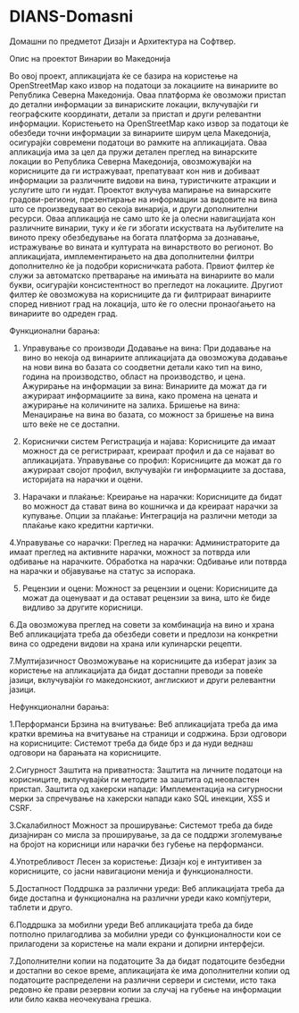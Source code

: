 # DIANS-Domasni
Домашни по предметот Дизајн и Архитектура на Софтвер.

Опис на проектот Винарии во Македонија

Во овој проект, апликацијата ќе се базира на користење на OpenStreetMap како извор на податоци за локациите на винариите во Република Северна Македонија. Оваа платформа ќе овозможи пристап до детални информации за винариските локации, вклучувајќи ги географските координати, детали за пристап и други релевантни информации. Користењето на OpenStreetMap како извор за податоци ќе обезбеди точни информации за винариите ширум цела Македонија, осигурајќи современи податоци во рамките на апликацијата.
Оваа апликација има за цел да пружи детален преглед на винарските локации во Република Северна Македонија, овозможувајќи на корисниците да ги истражуваат, препатуваат кон нив и добиваат информации за различните видови на вина, туристичките атракции и услугите што ги нудат. Проектот вклучува мапирање на винарските градови-региони, презентирање на информации за видовите на вина што се произведуваат во секоја винарија, и други дополнителни ресурси. Оваа апликација не само што ќе ја олесни навигацијата кон различните винарии, туку и ќе ги збогати искуствата на љубителите на виното преку обезбедување на богата платформа за дознавање, истражување во вината и културата на винарството во регионот.
Во апликацијата, имплементирањето на два дополнителни филтри дополнително ќе ја подобри корисничката работа. 
Првиот филтер ќе служи за автоматско претварање на имињата на винариите во мали букви, осигурајќи консистентност во прегледот на локациите. Другиот филтер ќе овозможува на корисниците да ги филтрираат винариите според нивниот град на локација, што ќе го олесни пронаоѓањето на винариите во одреден град.



Функционални барања:

1. Управување со производи
Додавање на вина: При додавање на вино во некоја од винариите апликацијата да овозможува додавање на нови вина во базата со соодветни детали како тип на вино, година на производство, област на производство, и цена.
Ажурирање на информации за вина: Винариите да можат да ги ажурираат информациите за вина, како промена на цената и ажурирање на количините на залиха.
Бришење на вина: Менаџирање на вина во базата, со можност за бришење на вина што веќе не се достапни.

2. Кориснички систем
Регистрација и најава: Корисниците да имаат можност да се регистрираат, креираат профил и да се најават во апликацијата.
Управување со профил: Корисниците да можат да го ажурираат својот профил, вклучувајќи ги информациите за достава, историјата на нарачки и оцени.

3. Нарачаки и плаќање:
Креирање на нарачки: Корисниците да бидат во можност да стават вина во кошничка и да креираат нарачки за купување.
Опции за плаќање: Интеграција на различни методи за плаќање како кредитни картички.

4.Управување со нарачки:
Преглед на нарачки: Администраторите да имаат преглед на активните нарачки, можност за потврда или одбивање на нарачките.
Обработка на нарачки: Одбивање или потврда на нарачки и објавување на статус за испорака.

5. Рецензии и оцени:
Можност за  рецензии и оцени: Корисниците да можат да оценуваат и да остават рецензии за вина, што ќе биде видливо за другите корисници.

6.Да овозможува преглед на совети за комбинација на вино и храна
Веб апликацијата треба да обезбеди совети и предлози на конкретни вина со одредени видови на храна или кулинарски рецепти.

7.Мултијазичност
Овозможување на корисниците да изберат јазик за користење на апликацијата да бидат достапни преводи за повеќе јазици, вклучувајќи го македонскиот, англискиот и други релевантни јазици.



Нефункционални барања:


1.Перформанси
Брзина на вчитување: Веб апликацијата треба да има кратки времиња на вчитување на страници и содржина.
Брзи одговори на корисниците: Системот треба да биде брз и да нуди веднаш одговори на барањата на корисниците.

2.Сигурност
Заштита на приватноста: Заштита на личните податоци на корисниците, вклучувајќи ги методите за заштита од неовластен пристап.
Заштита од хакерски напади: Имплементација на сигурносни мерки за спречување на хакерски напади како SQL инекции, XSS и CSRF.

3.Скалабилност
Можност за проширување: Системот треба да биде дизајниран со мисла за проширување, за да се поддржи зголемување на бројот на корисници или нарачки без губење на перформанси.

4.Употребливост
Лесен за користење: Дизајн кој е интуитивен за корисниците, со јасни навигациони менија и функционалности.

5.Достапност
Поддршка за различни уреди: Веб апликацијата треба да биде достапна и функционална на различни уреди како компјутери, таблети и друго.

6.Поддршка за мобилни уреди
Веб апликацијата треба да биде потполно прилагодлива за мобилни уреди со функционалности кои се прилагодени за користење на мали екрани и допирни интерфејси.

7.Дополнителни копии на податоците
За да бидат податоците безбедни и достапни во секое време, апликацијата ќе има дополнителни копии од податоците распределени на различни сервери и системи, исто така редовно ќе прави резервни копии за случај на губење на информации или било каква неочекувана грешка.










